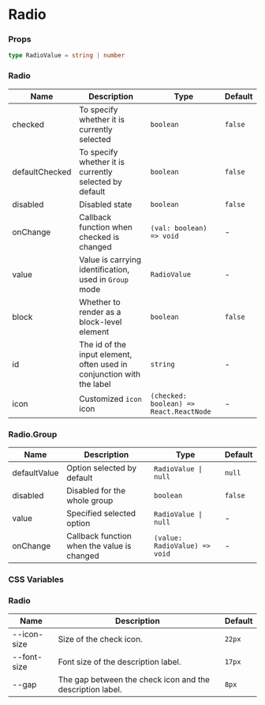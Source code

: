 # Radio

<code src="./demos/demo1.tsx"></code>

<code src="./demos/demo2.tsx"></code>

### Props

```ts | pure
type RadioValue = string | number
```

### Radio

| Name           | Description                                                           | Type                                    | Default |
| -------------- | --------------------------------------------------------------------- | --------------------------------------- | ------- |
| checked        | To specify whether it is currently selected                           | `boolean`                               | `false` |
| defaultChecked | To specify whether it is currently selected by default                | `boolean`                               | `false` |
| disabled       | Disabled state                                                        | `boolean`                               | `false` |
| onChange       | Callback function when checked is changed                             | `(val: boolean) => void`                | -       |
| value          | Value is carrying identification, used in `Group` mode                | `RadioValue`                            | -       |
| block          | Whether to render as a block-level element                            | `boolean`                               | `false` |
| id             | The id of the input element, often used in conjunction with the label | `string`                                | -       |
| icon           | Customized `icon` icon                                                | `(checked: boolean) => React.ReactNode` | -       |

### Radio.Group

| Name         | Description                                 | Type                          | Default |
| ------------ | ------------------------------------------- | ----------------------------- | ------- |
| defaultValue | Option selected by default                  | `RadioValue \| null`          | `null`  |
| disabled     | Disabled for the whole group                | `boolean`                     | `false` |
| value        | Specified selected option                   | `RadioValue \| null`          | -       |
| onChange     | Callback function when the value is changed | `(value: RadioValue) => void` | -       |

### CSS Variables

### Radio

| Name        | Description                                               | Default |
| ----------- | --------------------------------------------------------- | ------- |
| --icon-size | Size of the check icon.                                   | `22px`  |
| --font-size | Font size of the description label.                       | `17px`  |
| --gap       | The gap between the check icon and the description label. | `8px`   |
